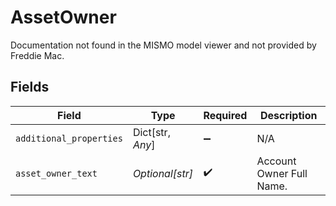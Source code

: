 # AssetOwner

Documentation not found in the MISMO model viewer and not provided by Freddie Mac.


## Fields

| Field                    | Type                     | Required                 | Description              |
| ------------------------ | ------------------------ | ------------------------ | ------------------------ |
| `additional_properties`  | Dict[str, *Any*]         | :heavy_minus_sign:       | N/A                      |
| `asset_owner_text`       | *Optional[str]*          | :heavy_check_mark:       | Account Owner Full Name. |